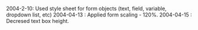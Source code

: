 2004-2-10:  Used style sheet for form objects (text, field, variable, dropdown list, etc)2004-04-13 : Applied form scaling - 120%. 2004-04-15 : Decresed text box height.